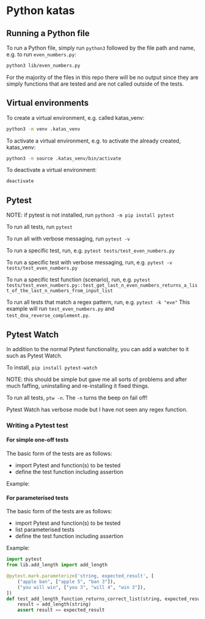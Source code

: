 # Python katas

## Running a Python file
To run a Python file, simply run `python3` followed by the file path and name, e.g. to run `even_numbers.py`:
```bash
python3 lib/even_numbers.py
```
For the majority of the files in this repo there will be no output since they are simply functions that are tested and are not called outside of the tests.

## Virtual environments
To create a virtual environment, e.g. called katas_venv:
```bash
python3 -m venv .katas_venv
```

To activate a virtual environment, e.g. to activate the already created, katas_venv:
```bash
python3 -m source .katas_venv/bin/activate
```

To deactivate a virtual environment:
```bash
deactivate
```

## Pytest
NOTE: if pytest is not installed, run `python3 -m pip install pytest`

To run all tests, run `pytest`

To run all with verbose messaging, run `pytest -v`

To run a specific test, run, e.g. `pytest tests/test_even_numbers.py`

To run a specific test with verbose messaging, run, e.g. `pytest -v tests/test_even_numbers.py`

To run a specific test function (scenario), run, e.g. `pytest tests/test_even_numbers.py::test_get_last_n_even_numbers_returns_a_list_of_the_last_n_numbers_from_input_list`

To run all tests that match a regex pattern, run, e.g. `pytest -k "eve"`
This example will run `test_even_numbers.py` and `test_dna_reverse_complement.py`.

## Pytest Watch

In addition to the normal Pytest functionality, you can add a watcher to it such as Pytest Watch.

To install, `pip install pytest-watch`

NOTE: this should be simple but gave me all sorts of problems and after much faffing, uninstalling and re-installing it fixed things.

To run all tests, `ptw -n`. The `-n` turns the beep on fail off!

Pytest Watch has verbose mode but I have not seen any regex function.

### Writing a Pytest test

#### For simple one-off tests
The basic form of the tests are as follows:
- import Pytest and function(s) to be tested
- define the test function including assertion

Example:

#### For parameterised tests
The basic form of the tests are as follows:
- import Pytest and function(s) to be tested
- list parameterised tests
- define the test function including assertion

Example:
```python
import pytest
from lib.add_length import add_length

@pytest.mark.parameterize('string, expected_result', [
    ("apple ban", ["apple 5", "ban 3"]),
    ("you will win", ["you 3", "will 4", "win 3"]),
])
def test_add_length_function_returns_correct_list(string, expected_result):
    result = add_length(string)
    assert result == expected_result
```


